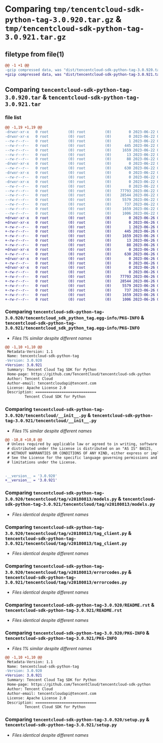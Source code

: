# Comparing `tmp/tencentcloud-sdk-python-tag-3.0.920.tar.gz` & `tmp/tencentcloud-sdk-python-tag-3.0.921.tar.gz`

## filetype from file(1)

```diff
@@ -1 +1 @@
-gzip compressed data, was "dist/tencentcloud-sdk-python-tag-3.0.920.tar", last modified: Thu Jun 22 00:34:51 2023, max compression
+gzip compressed data, was "dist/tencentcloud-sdk-python-tag-3.0.921.tar", last modified: Mon Jun 26 00:32:32 2023, max compression
```

## Comparing `tencentcloud-sdk-python-tag-3.0.920.tar` & `tencentcloud-sdk-python-tag-3.0.921.tar`

### file list

```diff
@@ -1,19 +1,19 @@
-drwxr-xr-x   0 root         (0) root         (0)        0 2023-06-22 00:34:51.000000 tencentcloud-sdk-python-tag-3.0.920/
-drwxr-xr-x   0 root         (0) root         (0)        0 2023-06-22 00:34:51.000000 tencentcloud-sdk-python-tag-3.0.920/tencentcloud_sdk_python_tag.egg-info/
--rw-r--r--   0 root         (0) root         (0)        1 2023-06-22 00:34:51.000000 tencentcloud-sdk-python-tag-3.0.920/tencentcloud_sdk_python_tag.egg-info/dependency_links.txt
--rw-r--r--   0 root         (0) root         (0)      445 2023-06-22 00:34:51.000000 tencentcloud-sdk-python-tag-3.0.920/tencentcloud_sdk_python_tag.egg-info/SOURCES.txt
--rw-r--r--   0 root         (0) root         (0)     1659 2023-06-22 00:34:51.000000 tencentcloud-sdk-python-tag-3.0.920/tencentcloud_sdk_python_tag.egg-info/PKG-INFO
--rw-r--r--   0 root         (0) root         (0)       13 2023-06-22 00:34:51.000000 tencentcloud-sdk-python-tag-3.0.920/tencentcloud_sdk_python_tag.egg-info/top_level.txt
--rw-r--r--   0 root         (0) root         (0)       88 2023-06-22 00:34:51.000000 tencentcloud-sdk-python-tag-3.0.920/setup.cfg
-drwxr-xr-x   0 root         (0) root         (0)        0 2023-06-22 00:34:51.000000 tencentcloud-sdk-python-tag-3.0.920/tencentcloud/
--rw-r--r--   0 root         (0) root         (0)      630 2023-06-22 00:34:51.000000 tencentcloud-sdk-python-tag-3.0.920/tencentcloud/__init__.py
-drwxr-xr-x   0 root         (0) root         (0)        0 2023-06-22 00:34:51.000000 tencentcloud-sdk-python-tag-3.0.920/tencentcloud/tag/
--rw-r--r--   0 root         (0) root         (0)        0 2023-06-22 00:34:51.000000 tencentcloud-sdk-python-tag-3.0.920/tencentcloud/tag/__init__.py
-drwxr-xr-x   0 root         (0) root         (0)        0 2023-06-22 00:34:51.000000 tencentcloud-sdk-python-tag-3.0.920/tencentcloud/tag/v20180813/
--rw-r--r--   0 root         (0) root         (0)        0 2023-06-22 00:34:51.000000 tencentcloud-sdk-python-tag-3.0.920/tencentcloud/tag/v20180813/__init__.py
--rw-r--r--   0 root         (0) root         (0)    77793 2023-06-22 00:34:51.000000 tencentcloud-sdk-python-tag-3.0.920/tencentcloud/tag/v20180813/models.py
--rw-r--r--   0 root         (0) root         (0)    28544 2023-06-22 00:34:51.000000 tencentcloud-sdk-python-tag-3.0.920/tencentcloud/tag/v20180813/tag_client.py
--rw-r--r--   0 root         (0) root         (0)     5579 2023-06-22 00:34:51.000000 tencentcloud-sdk-python-tag-3.0.920/tencentcloud/tag/v20180813/errorcodes.py
--rw-r--r--   0 root         (0) root         (0)      737 2023-06-22 00:34:51.000000 tencentcloud-sdk-python-tag-3.0.920/README.rst
--rw-r--r--   0 root         (0) root         (0)     1659 2023-06-22 00:34:51.000000 tencentcloud-sdk-python-tag-3.0.920/PKG-INFO
--rw-r--r--   0 root         (0) root         (0)     1006 2023-06-22 00:34:51.000000 tencentcloud-sdk-python-tag-3.0.920/setup.py
+drwxr-xr-x   0 root         (0) root         (0)        0 2023-06-26 00:32:32.000000 tencentcloud-sdk-python-tag-3.0.921/
+drwxr-xr-x   0 root         (0) root         (0)        0 2023-06-26 00:32:32.000000 tencentcloud-sdk-python-tag-3.0.921/tencentcloud_sdk_python_tag.egg-info/
+-rw-r--r--   0 root         (0) root         (0)        1 2023-06-26 00:32:32.000000 tencentcloud-sdk-python-tag-3.0.921/tencentcloud_sdk_python_tag.egg-info/dependency_links.txt
+-rw-r--r--   0 root         (0) root         (0)      445 2023-06-26 00:32:32.000000 tencentcloud-sdk-python-tag-3.0.921/tencentcloud_sdk_python_tag.egg-info/SOURCES.txt
+-rw-r--r--   0 root         (0) root         (0)     1659 2023-06-26 00:32:32.000000 tencentcloud-sdk-python-tag-3.0.921/tencentcloud_sdk_python_tag.egg-info/PKG-INFO
+-rw-r--r--   0 root         (0) root         (0)       13 2023-06-26 00:32:32.000000 tencentcloud-sdk-python-tag-3.0.921/tencentcloud_sdk_python_tag.egg-info/top_level.txt
+-rw-r--r--   0 root         (0) root         (0)       88 2023-06-26 00:32:32.000000 tencentcloud-sdk-python-tag-3.0.921/setup.cfg
+drwxr-xr-x   0 root         (0) root         (0)        0 2023-06-26 00:32:32.000000 tencentcloud-sdk-python-tag-3.0.921/tencentcloud/
+-rw-r--r--   0 root         (0) root         (0)      630 2023-06-26 00:32:32.000000 tencentcloud-sdk-python-tag-3.0.921/tencentcloud/__init__.py
+drwxr-xr-x   0 root         (0) root         (0)        0 2023-06-26 00:32:32.000000 tencentcloud-sdk-python-tag-3.0.921/tencentcloud/tag/
+-rw-r--r--   0 root         (0) root         (0)        0 2023-06-26 00:32:32.000000 tencentcloud-sdk-python-tag-3.0.921/tencentcloud/tag/__init__.py
+drwxr-xr-x   0 root         (0) root         (0)        0 2023-06-26 00:32:32.000000 tencentcloud-sdk-python-tag-3.0.921/tencentcloud/tag/v20180813/
+-rw-r--r--   0 root         (0) root         (0)        0 2023-06-26 00:32:32.000000 tencentcloud-sdk-python-tag-3.0.921/tencentcloud/tag/v20180813/__init__.py
+-rw-r--r--   0 root         (0) root         (0)    77793 2023-06-26 00:32:32.000000 tencentcloud-sdk-python-tag-3.0.921/tencentcloud/tag/v20180813/models.py
+-rw-r--r--   0 root         (0) root         (0)    28544 2023-06-26 00:32:32.000000 tencentcloud-sdk-python-tag-3.0.921/tencentcloud/tag/v20180813/tag_client.py
+-rw-r--r--   0 root         (0) root         (0)     5579 2023-06-26 00:32:32.000000 tencentcloud-sdk-python-tag-3.0.921/tencentcloud/tag/v20180813/errorcodes.py
+-rw-r--r--   0 root         (0) root         (0)      737 2023-06-26 00:32:32.000000 tencentcloud-sdk-python-tag-3.0.921/README.rst
+-rw-r--r--   0 root         (0) root         (0)     1659 2023-06-26 00:32:32.000000 tencentcloud-sdk-python-tag-3.0.921/PKG-INFO
+-rw-r--r--   0 root         (0) root         (0)     1006 2023-06-26 00:32:32.000000 tencentcloud-sdk-python-tag-3.0.921/setup.py
```

### Comparing `tencentcloud-sdk-python-tag-3.0.920/tencentcloud_sdk_python_tag.egg-info/PKG-INFO` & `tencentcloud-sdk-python-tag-3.0.921/tencentcloud_sdk_python_tag.egg-info/PKG-INFO`

 * *Files 1% similar despite different names*

```diff
@@ -1,10 +1,10 @@
 Metadata-Version: 1.1
 Name: tencentcloud-sdk-python-tag
-Version: 3.0.920
+Version: 3.0.921
 Summary: Tencent Cloud Tag SDK for Python
 Home-page: https://github.com/TencentCloud/tencentcloud-sdk-python
 Author: Tencent Cloud
 Author-email: tencentcloudapi@tencent.com
 License: Apache License 2.0
 Description: ============================
         Tencent Cloud SDK for Python
```

### Comparing `tencentcloud-sdk-python-tag-3.0.920/tencentcloud/__init__.py` & `tencentcloud-sdk-python-tag-3.0.921/tencentcloud/__init__.py`

 * *Files 1% similar despite different names*

```diff
@@ -10,8 +10,8 @@
 # Unless required by applicable law or agreed to in writing, software
 # distributed under the License is distributed on an "AS IS" BASIS,
 # WITHOUT WARRANTIES OR CONDITIONS OF ANY KIND, either express or implied.
 # See the License for the specific language governing permissions and
 # limitations under the License.
 
 
-__version__ = '3.0.920'
+__version__ = '3.0.921'
```

### Comparing `tencentcloud-sdk-python-tag-3.0.920/tencentcloud/tag/v20180813/models.py` & `tencentcloud-sdk-python-tag-3.0.921/tencentcloud/tag/v20180813/models.py`

 * *Files identical despite different names*

### Comparing `tencentcloud-sdk-python-tag-3.0.920/tencentcloud/tag/v20180813/tag_client.py` & `tencentcloud-sdk-python-tag-3.0.921/tencentcloud/tag/v20180813/tag_client.py`

 * *Files identical despite different names*

### Comparing `tencentcloud-sdk-python-tag-3.0.920/tencentcloud/tag/v20180813/errorcodes.py` & `tencentcloud-sdk-python-tag-3.0.921/tencentcloud/tag/v20180813/errorcodes.py`

 * *Files identical despite different names*

### Comparing `tencentcloud-sdk-python-tag-3.0.920/README.rst` & `tencentcloud-sdk-python-tag-3.0.921/README.rst`

 * *Files identical despite different names*

### Comparing `tencentcloud-sdk-python-tag-3.0.920/PKG-INFO` & `tencentcloud-sdk-python-tag-3.0.921/PKG-INFO`

 * *Files 1% similar despite different names*

```diff
@@ -1,10 +1,10 @@
 Metadata-Version: 1.1
 Name: tencentcloud-sdk-python-tag
-Version: 3.0.920
+Version: 3.0.921
 Summary: Tencent Cloud Tag SDK for Python
 Home-page: https://github.com/TencentCloud/tencentcloud-sdk-python
 Author: Tencent Cloud
 Author-email: tencentcloudapi@tencent.com
 License: Apache License 2.0
 Description: ============================
         Tencent Cloud SDK for Python
```

### Comparing `tencentcloud-sdk-python-tag-3.0.920/setup.py` & `tencentcloud-sdk-python-tag-3.0.921/setup.py`

 * *Files identical despite different names*

